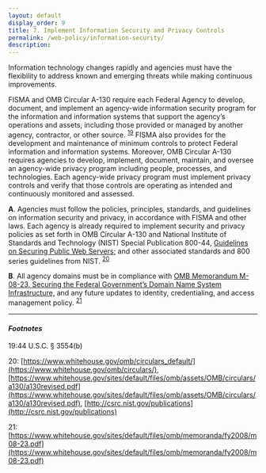 ```yaml
---
layout: default
display_order: 9
title: 7. Implement Information Security and Privacy Controls 
permalink: /web-policy/information-security/
description:
---
```


Information technology changes rapidly and agencies must have the flexibility to address known and emerging threats while making continuous improvements.

FISMA and OMB Circular A-130 require each Federal Agency to develop, document, and implement an agency-wide information security program for the information and information systems that support the agency’s operations and assets, including those provided or managed by another agency, contractor, or other source. <sup>[19](#myfootnote19)</sup>  FISMA also provides for the development and maintenance of minimum controls to protect Federal information and information systems. Moreover, OMB Circular A-130 requires agencies to develop, implement, document, maintain, and oversee an agency-wide privacy program including people, processes, and technologies. Each agency-wide privacy program must implement privacy controls and verify that those controls are operating as intended and continuously monitored and assessed.

**A**.	Agencies must follow the policies, principles, standards, and guidelines on information security and privacy, in accordance with FISMA and other laws. Each agency is already required to implement security and privacy policies as set forth in OMB Circular A-130  and National Institute of Standards and Technology (NIST) Special Publication 800-44, [Guidelines on Securing Public Web Servers;](http://csrc.nist.gov/publications/) and other associated standards and 800 series guidelines from NIST.  <sup>[20](#myfootnote14)</sup> 

**B**.	All agency domains must be in compliance with [OMB Memorandum M-08-23, Securing the Federal Government’s Domain Name System Infrastructure,](https://www.whitehouse.gov/sites/default/files/omb/memoranda/fy2008/m08-23.pdf) and any future updates to identity, credentialing, and access management policy. <sup>[21](#myfootnote14)</sup> 

*** 

#### *Footnotes* 
<a name="myfootnote1">19</a>:44 U.S.C. § 3554(b) 

<a name="myfootnote12">20</a>: [https://www.whitehouse.gov/omb/circulars_default/](https://www.whitehouse.gov/omb/circulars/), [https://www.whitehouse.gov/sites/default/files/omb/assets/OMB/circulars/a130/a130revised.pdf](https://www.whitehouse.gov/sites/default/files/omb/assets/OMB/circulars/a130/a130revised.pdf), [http://csrc.nist.gov/publications](http://csrc.nist.gov/publications)

<a name="myfootnote12">21</a>: [https://www.whitehouse.gov/sites/default/files/omb/memoranda/fy2008/m08-23.pdf](https://www.whitehouse.gov/sites/default/files/omb/memoranda/fy2008/m08-23.pdf) 
